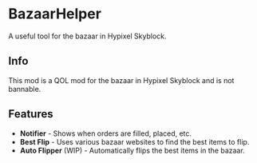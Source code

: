 # BazaarHelper
A useful tool for the bazaar in Hypixel Skyblock.

## Info
This mod is a QOL mod for the bazaar in Hypixel Skyblock and is not bannable.

## Features
- **Notifier** - Shows when orders are filled, placed, etc.
- **Best Flip** - Uses various bazaar websites to find the best items to flip.
- **Auto Flipper** (WIP) - Automatically flips the best items in the bazaar.
